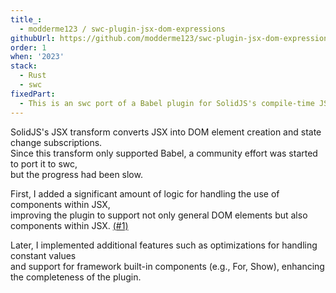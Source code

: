 ```yaml
---
title_:
  - modderme123 / swc-plugin-jsx-dom-expressions
githubUrl: https://github.com/modderme123/swc-plugin-jsx-dom-expressions
order: 1
when: '2023'
stack:
  - Rust
  - swc
fixedPart:
  - This is an swc port of a Babel plugin for SolidJS's compile-time JSX transform.
---
```


SolidJS's JSX transform converts JSX into DOM element creation and state change subscriptions.<br>
Since this transform only supported Babel, a community effort was started to port it to swc,<br>
but the progress had been slow.

First, I added a significant amount of logic for handling the use of components within JSX,<br>
improving the plugin to support not only general DOM elements but also components within JSX. [(#1)](https://github.com/modderme123/swc-plugin-jsx-dom-expressions/pull/1)

Later, I implemented additional features such as optimizations for handling constant values<br>
and support for framework built-in components (e.g., For, Show), enhancing the completeness of the plugin.
